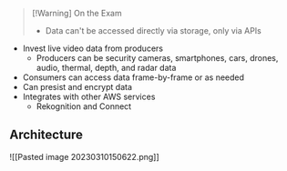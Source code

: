 >[!Warning] On the Exam
> - Data can't be accessed directly via storage, only via APIs

- Invest live video data from producers
	- Producers can be security cameras, smartphones, cars, drones, audio, thermal, depth, and radar data
- Consumers can access data frame-by-frame or as needed
- Can presist and encrypt data
- Integrates with other AWS services
	- Rekognition and Connect

## Architecture

![[Pasted image 20230310150622.png]]